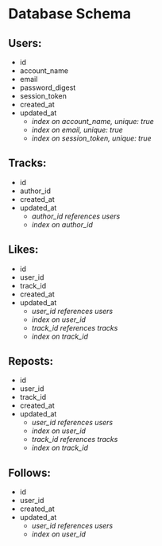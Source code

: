 # Database Schema

## Users:
* id
* account_name
* email
* password_digest
* session_token
* created_at
* updated_at
    * _index on account_name, unique: true_
    * _index on email, unique: true_
    * _index on session_token, unique: true_


## Tracks:
* id
* author_id
* created_at
* updated_at
    * _author_id references users_
    * _index on author_id_


## Likes:
* id
* user_id
* track_id
* created_at
* updated_at
    * _user_id references users_
    * _index on user_id_
    * _track_id references tracks_
    * _index on track_id_

## Reposts:
* id
* user_id
* track_id
* created_at
* updated_at
    * _user_id references users_
    * _index on user_id_
    * _track_id references tracks_
    * _index on track_id_

## Follows:
* id
* user_id
* created_at
* updated_at
    * _user_id references users_
    * _index on user_id_